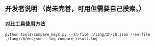 ## 开发者说明 （尚未完善，可用但需要自己摸索。）
### 对比工具使用方法
```
python tools/compare_keys.py --zh-file ./lang/zh/zh.json --en-file ./lang/zh/en.json --log compare_result.log 
```